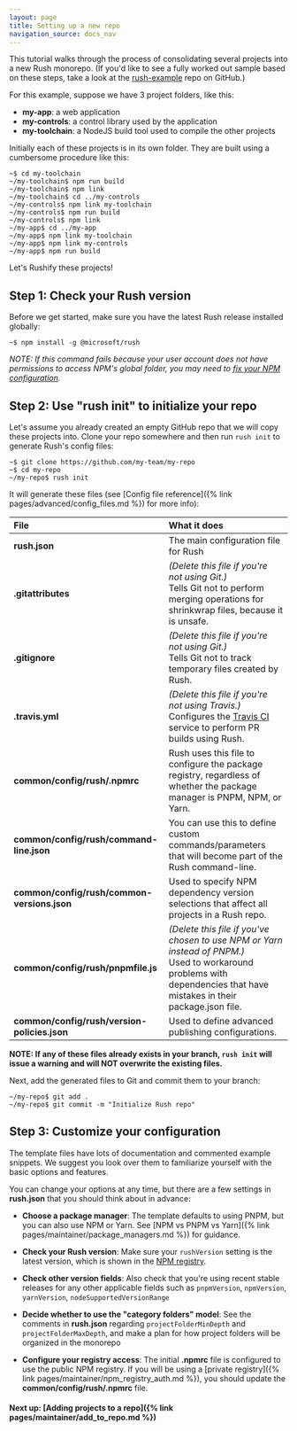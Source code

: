 ```yaml
---
layout: page
title: Setting up a new repo
navigation_source: docs_nav
---
```


This tutorial walks through the process of consolidating several projects into a new Rush monorepo.  (If you'd like to see a fully worked out sample based on these steps, take a look at the [rush-example](https://github.com/microsoft/rush-example) repo on GitHub.)

For this example, suppose we have 3 project folders, like this:

- **my-app**:  a web application
- **my-controls**: a control library used by the application
- **my-toolchain**: a NodeJS build tool used to compile the other projects

Initially each of these projects is in its own folder.  They are built using a cumbersome procedure like this:

```
~$ cd my-toolchain
~/my-toolchain$ npm run build
~/my-toolchain$ npm link
~/my-toolchain$ cd ../my-controls
~/my-controls$ npm link my-toolchain
~/my-controls$ npm run build
~/my-controls$ npm link
~/my-app$ cd ../my-app
~/my-app$ npm link my-toolchain
~/my-app$ npm link my-controls
~/my-app$ npm run build
```

Let's Rushify these projects!

## Step 1: Check your Rush version

Before we get started, make sure you have the latest Rush release installed globally:

```
~$ npm install -g @microsoft/rush
```

*NOTE: If this command fails because your user account does not have permissions to access NPM's global folder, you may need to [fix your NPM configuration](https://docs.npmjs.com/getting-started/fixing-npm-permissions).*

## Step 2: Use "rush init" to initialize your repo

Let's assume you already created an empty GitHub repo that we will copy these projects into.  Clone your repo somewhere and then run `rush init` to generate Rush's config files:

```
~$ git clone https://github.com/my-team/my-repo
~$ cd my-repo
~/my-repo$ rush init
```

It will generate these files (see [Config file reference]({% link pages/advanced/config_files.md %}) for more info):

| File | What it does |
| :-------- | :-------- |
| **rush.json** | The main configuration file for Rush |
| **.gitattributes** | *(Delete this file if you're not using Git.)* <br/>Tells Git not to perform merging operations for shrinkwrap files, because it is unsafe. |
| **.gitignore** | *(Delete this file if you're not using Git.)* <br/>Tells Git not to track temporary files created by Rush. |
| **.travis.yml** | *(Delete this file if you're not using Travis.)* <br/>Configures the [Travis CI](https://travis-ci.com/) service to perform PR builds using Rush. |
| **common/config/rush/.npmrc** | Rush uses this file to configure the package registry, regardless of whether the package manager is PNPM, NPM, or Yarn. |
| **common/config/rush/command-line.json** | You can use this to define custom commands/parameters that will become part of the Rush command-line. |
| **common/config/rush/common-versions.json** | Used to specify NPM dependency version selections that affect all projects in a Rush repo. |
| **common/config/rush/pnpmfile.js** | *(Delete this file if you've chosen to use NPM or Yarn instead of PNPM.)* <br/>Used to workaround problems with dependencies that have mistakes in their package.json file. |
| **common/config/rush/version-policies.json** | Used to define advanced publishing configurations. |

**NOTE: If any of these files already exists in your branch, `rush init` will issue a warning and will NOT overwrite the existing files.**

Next, add the generated files to Git and commit them to your branch:

```
~/my-repo$ git add .
~/my-repo$ git commit -m "Initialize Rush repo"
```

## Step 3: Customize your configuration

The template files have lots of documentation and commented example snippets.  We suggest you look over them to familiarize yourself with the basic options and features.

You can change your options at any time, but there are a few settings in **rush.json** that you should think about in advance:

- **Choose a package manager**: The template defaults to using PNPM, but you can also use NPM or Yarn.  See [NPM vs PNPM vs Yarn]({% link pages/maintainer/package_managers.md %}) for guidance.

- **Check your Rush version**: Make sure your `rushVersion` setting is the latest version, which is shown in the [NPM registry](https://www.npmjs.com/package/@microsoft/rush).

- **Check other version fields**: Also check that you're using recent stable releases for any other applicable fields such as `pnpmVersion`, `npmVersion`, `yarnVersion`, `nodeSupportedVersionRange`

- **Decide whether to use the "category folders" model**: See the comments in **rush.json** regarding `projectFolderMinDepth` and `projectFolderMaxDepth`, and make a plan for how project folders will be organized in the monorepo

- **Configure your registry access**: The initial **.npmrc** file is configured to use the public NPM registry.  If you will be using a [private registry]({% link pages/maintainer/npm_registry_auth.md %}), you should update the **common/config/rush/.npmrc** file.


#### Next up: [Adding projects to a repo]({% link pages/maintainer/add_to_repo.md %})
